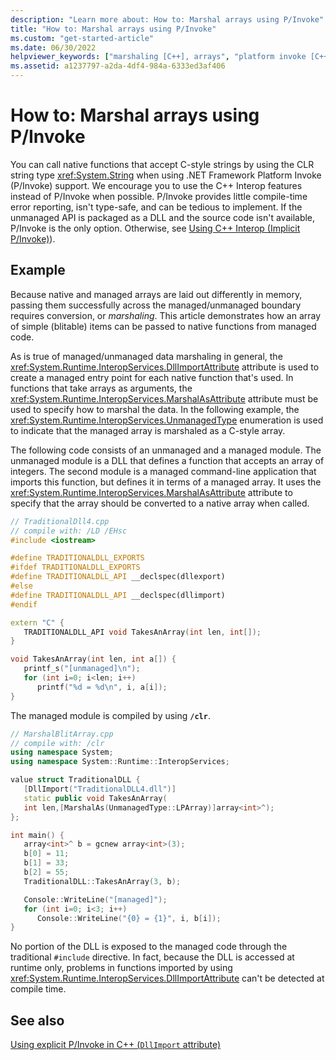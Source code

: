 ```yaml
---
description: "Learn more about: How to: Marshal arrays using P/Invoke"
title: "How to: Marshal arrays using P/Invoke"
ms.custom: "get-started-article"
ms.date: 06/30/2022
helpviewer_keywords: ["marshaling [C++], arrays", "platform invoke [C++], arrays", "interop [C++], arrays", "data marshaling [C++], arrays"]
ms.assetid: a1237797-a2da-4df4-984a-6333ed3af406
---
```

# How to: Marshal arrays using P/Invoke

You can call native functions that accept C-style strings by using the CLR string type <xref:System.String> when using .NET Framework Platform Invoke (P/Invoke) support. We encourage you to use the C++ Interop features instead of P/Invoke when possible. P/Invoke provides little compile-time error reporting, isn't type-safe, and can be tedious to implement. If the unmanaged API is packaged as a DLL and the source code isn't available, P/Invoke is the only option. Otherwise, see [Using C++ Interop (Implicit P/Invoke)](../dotnet/using-cpp-interop-implicit-pinvoke.md)).

## Example

Because native and managed arrays are laid out differently in memory, passing them successfully across the managed/unmanaged boundary requires conversion, or *marshaling*. This article demonstrates how an array of simple (blitable) items can be passed to native functions from managed code.

As is true of managed/unmanaged data marshaling in general, the <xref:System.Runtime.InteropServices.DllImportAttribute> attribute is used to create a managed entry point for each native function that's used. In functions that take arrays as arguments, the <xref:System.Runtime.InteropServices.MarshalAsAttribute> attribute must be used to specify how to marshal the data. In the following example, the <xref:System.Runtime.InteropServices.UnmanagedType> enumeration is used to indicate that the managed array is marshaled as a C-style array.

The following code consists of an unmanaged and a managed module. The unmanaged module is a DLL that defines a function that accepts an array of integers. The second module is a managed command-line application that imports this function, but defines it in terms of a managed array. It uses the <xref:System.Runtime.InteropServices.MarshalAsAttribute> attribute to specify that the array should be converted to a native array when called.

```cpp
// TraditionalDll4.cpp
// compile with: /LD /EHsc
#include <iostream>

#define TRADITIONALDLL_EXPORTS
#ifdef TRADITIONALDLL_EXPORTS
#define TRADITIONALDLL_API __declspec(dllexport)
#else
#define TRADITIONALDLL_API __declspec(dllimport)
#endif

extern "C" {
   TRADITIONALDLL_API void TakesAnArray(int len, int[]);
}

void TakesAnArray(int len, int a[]) {
   printf_s("[unmanaged]\n");
   for (int i=0; i<len; i++)
      printf("%d = %d\n", i, a[i]);
}
```

The managed module is compiled by using **`/clr`**.

```cpp
// MarshalBlitArray.cpp
// compile with: /clr
using namespace System;
using namespace System::Runtime::InteropServices;

value struct TraditionalDLL {
   [DllImport("TraditionalDLL4.dll")]
   static public void TakesAnArray(
   int len,[MarshalAs(UnmanagedType::LPArray)]array<int>^);
};

int main() {
   array<int>^ b = gcnew array<int>(3);
   b[0] = 11;
   b[1] = 33;
   b[2] = 55;
   TraditionalDLL::TakesAnArray(3, b);

   Console::WriteLine("[managed]");
   for (int i=0; i<3; i++)
      Console::WriteLine("{0} = {1}", i, b[i]);
}
```

No portion of the DLL is exposed to the managed code through the traditional `#include` directive. In fact, because the DLL is accessed at runtime only, problems in functions imported by using <xref:System.Runtime.InteropServices.DllImportAttribute> can't be detected at compile time.

## See also

[Using explicit P/Invoke in C++ (`DllImport` attribute)](../dotnet/using-explicit-pinvoke-in-cpp-dllimport-attribute.md)
